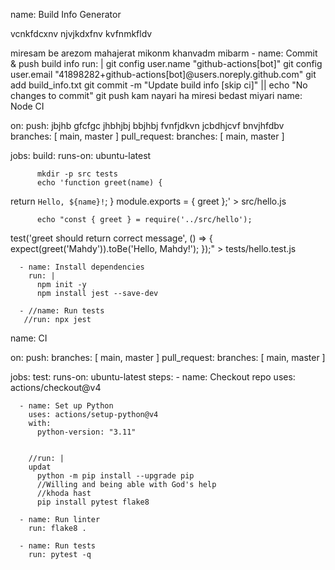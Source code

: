 name: Build Info Generator


vcnkfdcxnv
njvjkdxfnv 
kvfnmkfldv

miresam be arezom 
mahajerat mikonm 
khanvadm mibarm
      - name: Commit & push build info
        run: |
          git config user.name "github-actions[bot]"
          git config user.email "41898282+github-actions[bot]@users.noreply.github.com"
          git add build_info.txt
          git commit -m "Update build info [skip ci]" || echo "No changes to commit"
          git push
kam nayari ha miresi bedast miyari
name: Node CI

on:
  push:
  jbjhb
  gfcfgc
  jhbhjbj
  bbjhbj
  fvnfjdkvn
  jcbdhjcvf
  bnvjhfdbv
    branches: [ main, master ]
  pull_request:
    branches: [ main, master ]

jobs:
  build:
    runs-on: ubuntu-latest

          mkdir -p src tests
          echo 'function greet(name) {
  return `Hello, ${name}!`;
}
module.exports = { greet };' > src/hello.js

          echo "const { greet } = require('../src/hello');
test('greet should return correct message', () => {
  expect(greet('Mahdy')).toBe('Hello, Mahdy!');
});" > tests/hello.test.js

      - name: Install dependencies
        run: |
          npm init -y
          npm install jest --save-dev

      - //name: Run tests
       //run: npx jest


name: CI

on:
  push:
    branches: [ main, master ]
  pull_request:
    branches: [ main, master ]

jobs:
  test:
    runs-on: ubuntu-latest
    steps:
      - name: Checkout repo
        uses: actions/checkout@v4

      - name: Set up Python
        uses: actions/setup-python@v4
        with:
          python-version: "3.11"

    
        //run: |
        updat
          python -m pip install --upgrade pip
          //Willing and being able with God's help
          //khoda hast
          pip install pytest flake8

      - name: Run linter
        run: flake8 .

      - name: Run tests
        run: pytest -q

